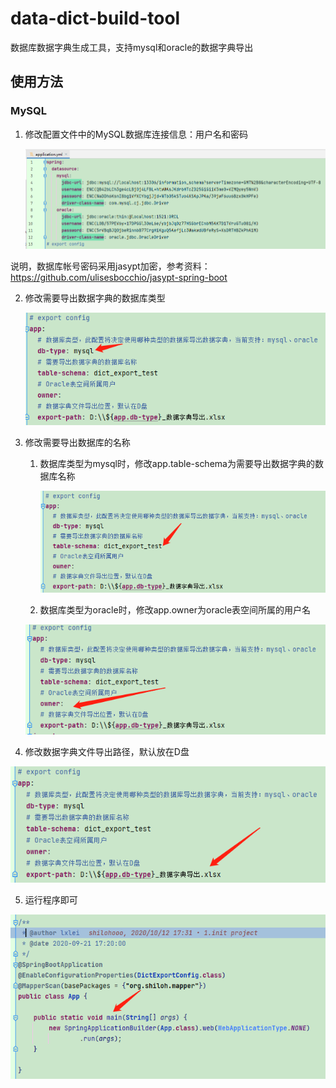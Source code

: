 # data-dict-build-tool
数据库数据字典生成工具，支持mysql和oracle的数据字典导出

## 使用方法

### MySQL

1. 修改配置文件中的MySQL数据库连接信息：用户名和密码

   ![image-20210716120952868](assets/images/image-20210716120952868.png)

说明，数据库帐号密码采用jasypt加密，参考资料：https://github.com/ulisesbocchio/jasypt-spring-boot

2. 修改需要导出数据字典的数据库类型

   ![image-20210716120911912](assets/images/image-20210716120911912.png)

3. 修改需要导出数据库的名称

   1. 数据库类型为mysql时，修改app.table-schema为需要导出数据字典的数据库名称

      ![image-20210716121128473](assets/images/image-20210716121128473.png)

   2. 数据库类型为oracle时，修改app.owner为oracle表空间所属的用户名

   ![image-20210716121150977](assets/images/image-20210716121150977.png)

4. 修改数据字典文件导出路径，默认放在D盘

![image-20210716121217698](assets/images/image-20210716121217698.png)

5. 运行程序即可

![image-20210716121248714](assets/images/image-20210716121248714.png)

